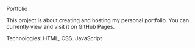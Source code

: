 Portfolio

This project is about creating and hosting my personal portfolio. You can currently view and visit it on GitHub Pages.

Technologies:
HTML, CSS, JavaScript
